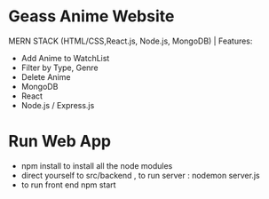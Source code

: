 # Geass Anime Website
MERN STACK (HTML/CSS,React.js, Node.js, MongoDB) | 
Features:
- Add Anime to WatchList
- Filter by Type, Genre
- Delete Anime 
- MongoDB
- React
- Node.js / Express.js

# Run Web App
- npm install to install all the node modules
- direct yourself to src/backend , to run server : nodemon server.js
- to run front end npm start 
